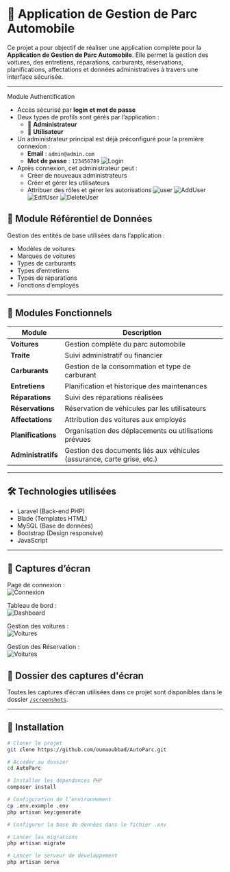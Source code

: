 # 🚗 Application de Gestion de Parc Automobile

Ce projet a pour objectif de réaliser une application complète pour la **Application de Gestion de Parc Automobile**. Elle permet la gestion des voitures, des entretiens, réparations, carburants, réservations, planifications, affectations et données administratives à travers une interface sécurisée.

---

 Module Authentification

- Accès sécurisé par **login et mot de passe**
- Deux types de profils sont gérés par l’application :
  - 👤 **Administrateur**
  - 👤 **Utilisateur**
- Un administrateur principal est déjà préconfiguré pour la première connexion :
  - **Email** : `admin@admin.com`
  - **Mot de passe** : `123456789`
![Login](screenshots/login.PNG)
- Après connexion, cet administrateur peut :
  - Créer de nouveaux administrateurs
  - Créer et gérer les utilisateurs
  - Attribuer des rôles et gérer les autorisations
![user](screenshots/utilisateurs.PNG)
![AddUser](screenshots/ajoutéé-utilisateur.PNG)
![EditUser](screenshots/modifier-user.PNG)
![DeleteUser](screenshots/supprimer-user.PNG)


## 📘 Module Référentiel de Données

Gestion des entités de base utilisées dans l’application :

- Modèles de voitures
- Marques de voitures
- Types de carburants
- Types d’entretiens
- Types de réparations
- Fonctions d’employés

---

## 🚙 Modules Fonctionnels

| Module | Description |
|--------|-------------|
| **Voitures** | Gestion complète du parc automobile |
| **Traite** | Suivi administratif ou financier |
| **Carburants** | Gestion de la consommation et type de carburant |
| **Entretiens** | Planification et historique des maintenances |
| **Réparations** | Suivi des réparations réalisées |
| **Réservations** | Réservation de véhicules par les utilisateurs |
| **Affectations** | Attribution des voitures aux employés |
| **Planifications** | Organisation des déplacements ou utilisations prévues |
| **Administratifs** | Gestion des documents liés aux véhicules (assurance, carte grise, etc.) |

---

## 🛠️ Technologies utilisées

- Laravel (Back-end PHP)
- Blade (Templates HTML)
- MySQL (Base de données)
- Bootstrap (Design responsive)
- JavaScript

---

## 📸 Captures d’écran

Page de connexion :  
![Connexion](screenshots/login.PNG)

Tableau de bord :  
![Dashboard](screenshots/menu.PNG)

Gestion des voitures :  
![Voitures](screenshots/voitures.PNG)

Gestion des Réservation :  
![Voitures](screenshots/reserver.PNG)


## 📂 Dossier des captures d'écran

Toutes les captures d’écran utilisées dans ce projet sont disponibles dans le dossier [`/screenshots`](screenshots/).

> 

---

## 🚀 Installation

```bash
# Cloner le projet
git clone https://github.com/oumaoubbad/AutoParc.git

# Accéder au dossier
cd AutoParc

# Installer les dépendances PHP
composer install

# Configuration de l’environnement
cp .env.example .env
php artisan key:generate

# Configurer la base de données dans le fichier .env

# Lancer les migrations
php artisan migrate

# Lancer le serveur de développement
php artisan serve
